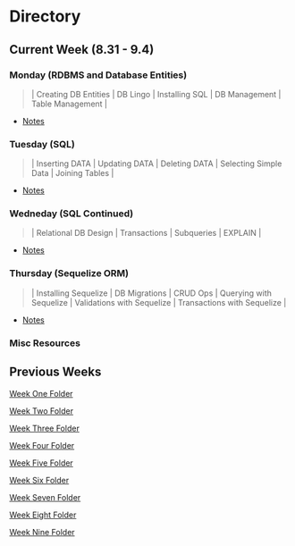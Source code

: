 # **Directory**

## **Current Week** (8.31 - 9.4)

### **Monday** (RDBMS and Database Entities)

> | Creating DB Entities | DB Lingo | Installing SQL | DB Management | Table Management |

- [Notes](9.14-9.18/Monday/Notes.md)

### **Tuesday** (SQL)

> | Inserting DATA | Updating DATA | Deleting DATA | Selecting Simple Data | Joining Tables |

- [Notes](9.14-9.18/Tuesday/Notes.md)

### **Wedneday** (SQL Continued)

> | Relational DB Design | Transactions | Subqueries | EXPLAIN |

- [Notes](9.14-9.18/Wednesday/Notes.md)

### **Thursday** (Sequelize ORM)

> | Installing Sequelize | DB Migrations | CRUD Ops | Querying with Sequelize | Validations with Sequelize | Transactions with Sequelize |

- [Notes](9.14-9.18/Thursday/Notes.md)

### **Misc Resources**

## **Previous Weeks**

[Week One Folder](https://github.com/ALW93/App-Academy/tree/master/7.13-7.17)

[Week Two Folder](https://github.com/ALW93/App-Academy/tree/master/7.20-7.24)

[Week Three Folder](https://github.com/ALW93/App-Academy/tree/master/7.27-7.31s)

[Week Four Folder](https://github.com/ALW93/App-Academy/tree/master/8.3-8.7)

[Week Five Folder](https://github.com/ALW93/App-Academy/tree/master/8.10-8.14)

[Week Six Folder](https://github.com/ALW93/App-Academy/tree/master/8.17-8.21)

[Week Seven Folder](https://github.com/ALW93/App-Academy/tree/master/8.24-8.28)

[Week Eight Folder](https://github.com/ALW93/App-Academy/tree/master/8.31-9.4)

[Week Nine Folder](https://github.com/ALW93/App-Academy/tree/master/9.8-9.11)
